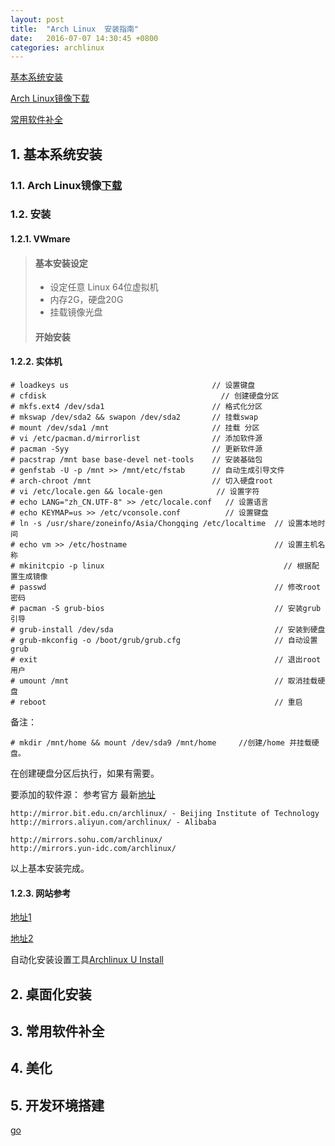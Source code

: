 ```yaml
---
layout: post  
title:  "Arch Linux  安装指南"  
date:   2016-07-07 14:30:45 +0800
categories: archlinux  
---
```


[基本系统安装](#no1)

[Arch Linux镜像下载](#no2)

[常用软件补全](#no3)


<a name="no1"/>

## 1.	基本系统安装

<a name="no2"/>

### 1.1.	Arch Linux镜像[下载](https://www.archlinux.org/download/)

### 1.2.	安装

#### 1.2.1.	VWmare  

> #### 基本安装设定  
> * 设定任意 Linux 64位虚拟机
> * 内存2G，硬盘20G
> * 挂载镜像光盘
> 
> #### 开始安装

#### 1.2.2.	实体机  

	# loadkeys us                                // 设置键盘
	# cfdisk			                           // 创建硬盘分区
	# mkfs.ext4 /dev/sda1                        // 格式化分区
	# mkswap /dev/sda2 && swapon /dev/sda2       // 挂载swap
	# mount /dev/sda1 /mnt                       // 挂载 分区
	# vi /etc/pacman.d/mirrorlist                // 添加软件源
	# pacman -Syy                                // 更新软件源
	# pacstrap /mnt base base-devel net-tools    // 安装基础包
	# genfstab -U -p /mnt >> /mnt/etc/fstab      // 自动生成引导文件
	# arch-chroot /mnt                           // 切入硬盘root
	# vi /etc/locale.gen && locale-gen		      // 设置字符
	# echo LANG="zh_CN.UTF-8" >> /etc/locale.conf   // 设置语言
	# echo KEYMAP=us >> /etc/vconsole.conf          // 设置键盘
	# ln -s /usr/share/zoneinfo/Asia/Chongqing /etc/localtime  // 设置本地时间
	# echo vm >> /etc/hostname                                 // 设置主机名称
	# mkinitcpio -p linux										 // 根据配置生成镜像
	# passwd                                                   // 修改root密码
	# pacman -S grub-bios                                      // 安装grub引导
	# grub-install /dev/sda                                    // 安装到硬盘
	# grub-mkconfig -o /boot/grub/grub.cfg                     // 自动设置grub
	# exit                                                     // 退出root用户
	# umount /mnt                                              // 取消挂载硬盘
	# reboot                                                   // 重启

备注：
	
	# mkdir /mnt/home && mount /dev/sda9 /mnt/home     //创建/home 并挂载硬盘。
	
在创建硬盘分区后执行，如果有需要。

要添加的软件源： 参考官方 最新[地址](https://wiki.archlinux.org/index.php/Mirrors#China)

	http://mirror.bit.edu.cn/archlinux/ - Beijing Institute of Technology
	http://mirrors.aliyun.com/archlinux/ - Alibaba

	http://mirrors.sohu.com/archlinux/
	http://mirrors.yun-idc.com/archlinux/

以上基本安装完成。

#### 1.2.3.	网站参考   

[地址1](https://bbs.archlinuxcn.org/viewtopic.php?id=1901)  

[地址2](https://bbs.archlinuxcn.org/viewtopic.php?id=1037)

自动化安装设置工具[Archlinux U Install](https://github.com/helmuthdu/aui)
 
## 2.	桌面化安装

<a name="no3"/>  

## 3.	常用软件补全

## 4.	美化

## 5.	开发环境搭建

[go]({{site.url}})
